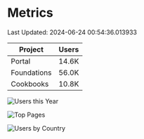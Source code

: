 # Metrics 

Last Updated: 2024-06-24 00:54:36.013933

| Project | Users |
| ----- | ----- |
| Portal | 14.6K |
| Foundations | 56.0K |
| Cookbooks | 10.8K |

![Users this Year](metrics/thisyear.png)

![Top Pages](metrics/toppages.png)

![Users by Country](metrics/bycountry.png)

